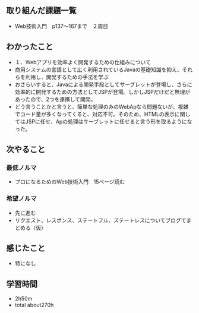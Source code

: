 ## 取り組んだ課題一覧
- Web技術入門　p137〜167まで　２周目
## わかったこと
- １、Webアプリを効率よく開発するための仕組みについて
- 商用システムの言語として広く利用されているJavaの基礎知識を抑え、それらを利用し、開発するための手法を学ぶ
- おさらいすると、Javaによる開発手段としてサーブレットが登場し、さらに効率的に開発するための方法としてJSPが登場。しかしJSPだけだと無理があったので、2つを連携して開発。
- どう言うことかと言うと、簡単な処理のみのWebApなら問題ないが、複雑でコード量が多くなってくると、対応不可。そのため、HTMLの表示に関してはJSPに任せ、Apの処理はサーブレットに任せると言う形を取るようになった。
## 次やること
### 最低ノルマ
- プロになるためのWeb技術入門　15ページ読む
### 希望ノルマ
- 先に進む
- リクエスト、レスポンス、ステートフル、ステートレスについてブログでまとめる（仮）
## 感じたこと
- 特になし
## 学習時間
- 2h50m
- total about270h
